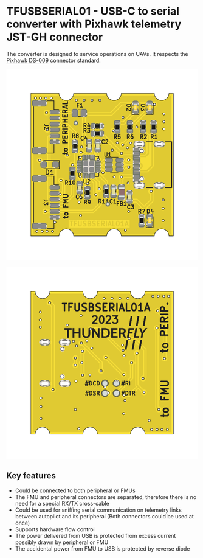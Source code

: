 # TFUSBSERIAL01 - USB-C to serial converter with Pixhawk telemetry JST-GH connector

The converter is designed to service operations on UAVs. It respects the [Pixhawk DS-009](https://github.com/pixhawk/Pixhawk-Standards/blob/master/DS-009%20Pixhawk%20Connector%20Standard.pdf) connector standard.

![TFUSBSERIAL01 Bottom](doc/gen/img/TFUSBSERIAL01-bottom.png)

![TFUSBSERIAL01 Top](doc/gen/img/TFUSBSERIAL01-top.png)

## Key features
 
  * Could be connected to both peripheral or FMUs
  * The FMU and peripheral connectors are separated, therefore there is no need for a special RX/TX cross-cable
  * Could be used for sniffing serial communication on telemetry links between autopilot and its peripheral (Both connectors could be used at once)
  * Supports hardware flow control
  * The power delivered from USB is protected from excess current possibly drawn by peripheral or FMU
  * The accidental power from FMU to USB is protected by reverse diode
